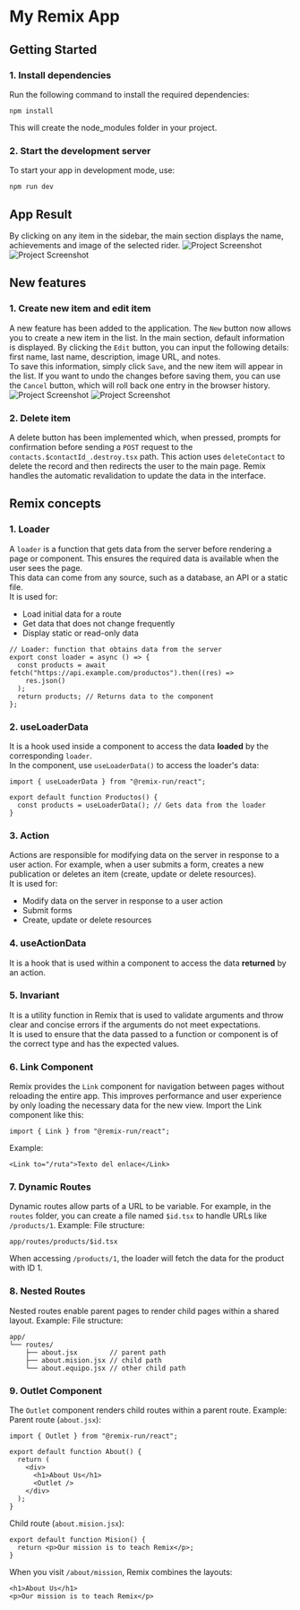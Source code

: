 # My Remix App
## Getting Started

### 1. Install dependencies
Run the following command to install the required dependencies:
```
npm install
```
This will create the node_modules folder in your project.

### 2. Start the development server
To start your app in development mode, use:
```
npm run dev
```

## App Result
By clicking on any item in the sidebar, the main section displays the name, achievements and image of the selected rider.
![Project Screenshot](../01-my-remix-app/app/images/Screenshot_2.png "Preview of the app")
![Project Screenshot](../01-my-remix-app/app/images/Screenshot_1.png "Preview of the app")

## New features
### 1. Create new item and edit item
A new feature has been added to the application. The `New` button now allows you to create a new item in the list. In the main section, default information is displayed. By clicking the `Edit` button, you can input the following details: first name, last name, description, image URL, and notes.  
To save this information, simply click `Save`, and the new item will appear in the list. If you want to undo the changes before saving them, you can use the `Cancel` button, which will roll back one entry in the browser history.  
![Project Screenshot](../01-my-remix-app/app/images/Screenshot_New1.png "Preview of the app")
![Project Screenshot](../01-my-remix-app/app/images/Screenshot_New2.png "Preview of the app")

### 2. Delete item
A delete button has been implemented which, when pressed, prompts for confirmation before sending a `POST` request to the `contacts.$contactId_.destroy.tsx` path. This action uses `deleteContact` to delete the record and then redirects the user to the main page. Remix handles the automatic revalidation to update the data in the interface.

## Remix concepts

### 1. Loader
A `loader` is a function that gets data from the server before rendering a page or component. This ensures the required data is available when the user sees the page.  
This data can come from any source, such as a database, an API or a static file.  
It is used for:
* Load initial data for a route
* Get data that does not change frequently
* Display static or read-only data
```
// Loader: function that obtains data from the server
export const loader = async () => {
  const products = await fetch("https://api.example.com/productos").then((res) =>
    res.json()
  );
  return products; // Returns data to the component
};
```

### 2. useLoaderData
It is a hook used inside a component to access the data **loaded** by the corresponding `loader`.   
In the component, use `useLoaderData()` to access the loader's data:
```
import { useLoaderData } from "@remix-run/react";

export default function Productos() {
  const products = useLoaderData(); // Gets data from the loader
}
```

### 3. Action
Actions are responsible for modifying data on the server in response to a user action. For example, when a user submits a form, creates a new publication or deletes an item (create, update or delete resources).  
It is used for:
* Modify data on the server in response to a user action
* Submit forms
* Create, update or delete resources

### 4. useActionData
It is a hook that is used within a component to access the data **returned** by an action.

### 5. Invariant
It is a utility function in Remix that is used to validate arguments and throw clear and concise errors if the arguments do not meet expectations.  
It is used to ensure that the data passed to a function or component is of the correct type and has the expected values.

### 6. Link Component
Remix provides the `Link` component for navigation between pages without reloading the entire app. This improves performance and user experience by only loading the necessary data for the new view.
Import the Link component like this:
```
import { Link } from "@remix-run/react";
```
Example:
```
<Link to="/ruta">Texto del enlace</Link>
```

### 7. Dynamic Routes
Dynamic routes allow parts of a URL to be variable. For example, in the `routes` folder, you can create a file named `$id.tsx` to handle URLs like `/products/1`.
Example: File structure:
```
app/routes/products/$id.tsx
```
When accessing `/products/1`, the loader will fetch the data for the product with ID 1.

### 8. Nested Routes
Nested routes enable parent pages to render child pages within a shared layout.
Example: File structure:
```
app/
└── routes/
    ├── about.jsx        // parent path
    ├── about.mision.jsx // child path
    └── about.equipo.jsx // other child path
```

### 9. Outlet Component
The `Outlet` component renders child routes within a parent route.
Example:
Parent route (`about.jsx`):
```
import { Outlet } from "@remix-run/react";

export default function About() {
  return (
    <div>
      <h1>About Us</h1>
      <Outlet />
    </div>
  );
}
```

Child route (`about.mision.jsx`):
```
export default function Mision() {
  return <p>Our mission is to teach Remix</p>;
}
```

When you visit `/about/mission`, Remix combines the layouts:
```
<h1>About Us</h1>
<p>Our mission is to teach Remix</p>
```